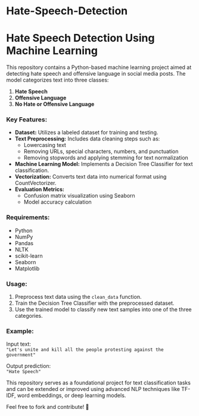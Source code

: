 # Hate-Speech-Detection
# Hate Speech Detection Using Machine Learning  

This repository contains a Python-based machine learning project aimed at detecting hate speech and offensive language in social media posts. The model categorizes text into three classes:  
1. **Hate Speech**  
2. **Offensive Language**  
3. **No Hate or Offensive Language**  

### Key Features:  
- **Dataset:** Utilizes a labeled dataset for training and testing.  
- **Text Preprocessing:** Includes data cleaning steps such as:  
  - Lowercasing text  
  - Removing URLs, special characters, numbers, and punctuation  
  - Removing stopwords and applying stemming for text normalization  
- **Machine Learning Model:** Implements a Decision Tree Classifier for text classification.  
- **Vectorization:** Converts text data into numerical format using CountVectorizer.  
- **Evaluation Metrics:**  
  - Confusion matrix visualization using Seaborn  
  - Model accuracy calculation  

### Requirements:  
- Python  
- NumPy  
- Pandas  
- NLTK  
- scikit-learn  
- Seaborn  
- Matplotlib  

### Usage:  
1. Preprocess text data using the `clean_data` function.  
2. Train the Decision Tree Classifier with the preprocessed dataset.  
3. Use the trained model to classify new text samples into one of the three categories.  

### Example:  
Input text:  
`"Let's unite and kill all the people protesting against the government"`  

Output prediction:  
`"Hate Speech"`  

This repository serves as a foundational project for text classification tasks and can be extended or improved using advanced NLP techniques like TF-IDF, word embeddings, or deep learning models.  

Feel free to fork and contribute! 🎉  
